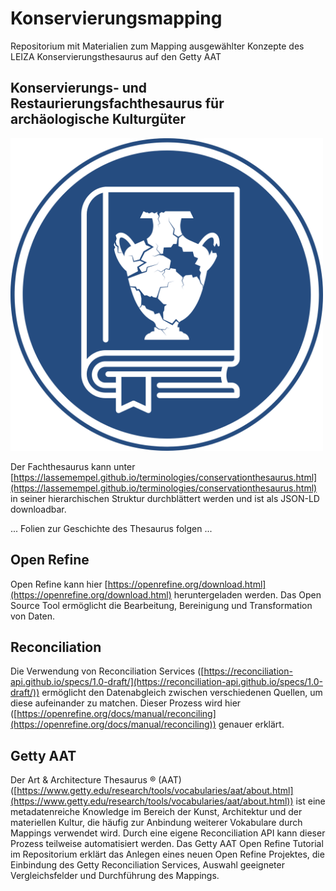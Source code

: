 # Konservierungsmapping
Repositorium mit Materialien zum Mapping ausgewählter Konzepte des LEIZA Konservierungsthesaurus auf den Getty AAT

## Konservierungs- und Restaurierungsfachthesaurus für archäologische Kulturgüter

<img src="https://github.com/LasseMempel/Konservierungsmapping/blob/main/Thesaurus_Logo.png" width="500">

Der Fachthesaurus kann unter [https://lassemempel.github.io/terminologies/conservationthesaurus.html](https://lassemempel.github.io/terminologies/conservationthesaurus.html) in seiner hierarchischen Struktur durchblättert werden und ist als JSON-LD downloadbar.

... Folien zur Geschichte des Thesaurus folgen ...

## Open Refine

Open Refine kann hier [https://openrefine.org/download.html](https://openrefine.org/download.html) heruntergeladen werden. Das Open Source Tool ermöglicht die Bearbeitung, Bereinigung und Transformation von Daten.

## Reconciliation

Die Verwendung von Reconciliation Services ([https://reconciliation-api.github.io/specs/1.0-draft/](https://reconciliation-api.github.io/specs/1.0-draft/)) ermöglicht den Datenabgleich zwischen verschiedenen Quellen, um diese aufeinander zu matchen.
Dieser Prozess wird hier ([https://openrefine.org/docs/manual/reconciling](https://openrefine.org/docs/manual/reconciling)) genauer erklärt.


## Getty AAT

Der Art & Architecture Thesaurus ® (AAT) ([https://www.getty.edu/research/tools/vocabularies/aat/about.html](https://www.getty.edu/research/tools/vocabularies/aat/about.html)) ist eine metadatenreiche Knowledge im Bereich der Kunst, Architektur und der materiellen Kultur, die häufig zur Anbindung weiterer Vokabulare durch Mappings verwendet wird. Durch eine eigene Reconciliation API kann dieser Prozess teilweise automatisiert werden. Das Getty AAT Open Refine Tutorial im Repositorium erklärt das Anlegen eines neuen Open Refine Projektes, die Einbindung des Getty Reconciliation Services, Auswahl geeigneter Vergleichsfelder und Durchführung des Mappings.







